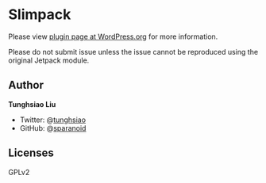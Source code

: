 # Slimpack

Please view [plugin page at WordPress.org](https://wordpress.org/plugins/slimpack/) for more information.

Please do not submit issue unless the issue cannot be reproduced using the original Jetpack module.

## Author

**Tunghsiao Liu**

- Twitter: @[tunghsiao](http://twitter.com/tunghsiao)
- GitHub: @[sparanoid](http://github.com/sparanoid)

## Licenses

GPLv2
